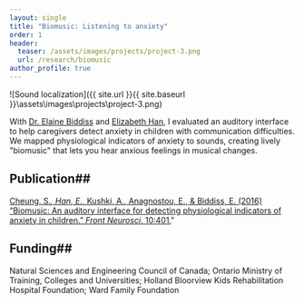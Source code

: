 ```yaml
---
layout: single
title: "Biomusic: Listening to anxiety"
order: 1
header:
  teaser: /assets/images/projects/project-3.png
  url: /research/biomusic
author_profile: true
---
```


![Sound localization]({{ site.url }}{{ site.baseurl }}\assets\images\projects\project-3.png)

With [Dr. Elaine Biddiss](http://research.hollandbloorview.ca/scientist/Elaine-Biddiss) and [Elizabeth Han](http://elizabethhan.com/), I evaluated an auditory interface to help caregivers detect anxiety in children with communication difficulties. We mapped physiological indicators of anxiety to sounds, creating lively "biomusic" that lets you hear anxious feelings in musical changes.

## Publication##
[Cheung, S.*, Han, E.*, Kushki, A., Anagnostou, E., & Biddiss, E. (2016) “Biomusic: An auditory interface for detecting physiological indicators of anxiety in children.” *Front Neurosci*. 10:401.](https://dx.doi.org/10.3389%2Ffnins.2016.00401)"

## Funding##
Natural Sciences and Engineering Council of Canada; Ontario Ministry of Training, Colleges and Universities; Holland Bloorview Kids Rehabilitation Hospital Foundation; Ward Family Foundation
